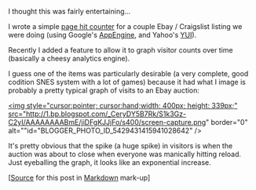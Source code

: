I thought this was fairly entertaining...

I wrote a simple [page hit counter](http://bag-o-code.appspot.com/counter/start "Page Hit Counter") for a couple Ebay / Craigslist listing we were doing (using Google's [AppEngine](http://appspot.com "AppEngine"), and Yahoo's [YUI](http://developer.yahoo.com/yui/ "Yahoo YUI")).

Recently I added a feature to allow it to graph visitor counts over time (basically a cheesy analytics engine).

I guess one of the items was particularly desirable (a very complete, good codition SNES system with a lot of games) because it had what I image is probably a pretty typical graph of visits to an Ebay auction:

<a onblur="try {parent.deselectBloggerImageGracefully();} catch(e) {}" href="http://1.bp.blogspot.com/_CeryDY5B7Rk/S1k3Gz-C2yI/AAAAAAAABmE/jiDFgKJJjFo/s1600-h/screen-capture.png"><img style="cursor:pointer; cursor:hand;width: 400px; height: 339px;" src="http://1.bp.blogspot.com/_CeryDY5B7Rk/S1k3Gz-C2yI/AAAAAAAABmE/jiDFgKJJjFo/s400/screen-capture.png" border="0" alt=""id="BLOGGER_PHOTO_ID_5429431415941028642" /></a> 

It's pretty obvious that the spike (a huge spike) in visitors is when the auction was about to close when everyone was manically hitting reload.  Just eyeballing the graph, it looks like an exponential increase.

<div class="source">[<a href="http://github.com/silverjam/play/raw/master/CsJam/ebay-visitor-graph.mkd">Source</a> for this post in <a href="http://daringfireball.net/projects/markdown/">Markdown</a> mark-up]</div>
